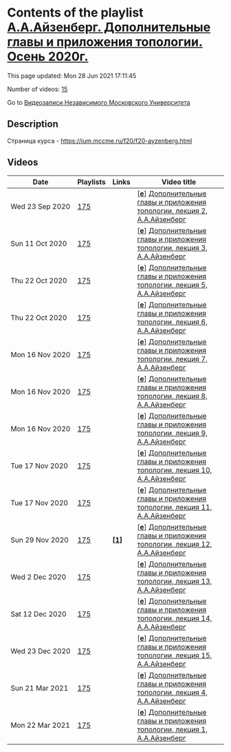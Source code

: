 # Contents of the playlist [А.А.Айзенберг. Дополнительные главы и приложения топологии. Осень 2020г.](https://www.youtube.com/playlist?list=PLp9ABVh6_x4HsKghoQdwMc6_gYPcr55mj)

This page updated: Mon 28 Jun 2021 17:11:45

Number of videos: [15](#videos)

Go to [Видеозаписи Независимого Московского Университета](../README.md)

## Description

Страница курса - <https://ium.mccme.ru/f20/f20-ayzenberg.html>

## Videos

|Date|Playlists|Links|Video title|
|---|---|---|---|
| Wed&nbsp;23&nbsp;Sep&nbsp;2020 | [175](../playlists/175 "А.А.Айзенберг. Дополнительные главы и приложения топологии. Осень 2020г.") |  | [[**e**](https://studio.youtube.com/video/6l6kPEhYulM/edit "Edit")] [Дополнительные главы и приложения топологии, лекция 2, А.А.Айзенберг](https://www.youtube.com/watch?v=6l6kPEhYulM&list=PLp9ABVh6_x4HsKghoQdwMc6_gYPcr55mj) |
| Sun&nbsp;11&nbsp;Oct&nbsp;2020 | [175](../playlists/175 "А.А.Айзенберг. Дополнительные главы и приложения топологии. Осень 2020г.") |  | [[**e**](https://studio.youtube.com/video/ORbxv0v75ls/edit "Edit")] [Дополнительные главы и приложения топологии, лекция 3, А.А.Айзенберг](https://www.youtube.com/watch?v=ORbxv0v75ls&list=PLp9ABVh6_x4HsKghoQdwMc6_gYPcr55mj) |
| Thu&nbsp;22&nbsp;Oct&nbsp;2020 | [175](../playlists/175 "А.А.Айзенберг. Дополнительные главы и приложения топологии. Осень 2020г.") |  | [[**e**](https://studio.youtube.com/video/50LWV9wHzJ8/edit "Edit")] [Дополнительные главы и приложения топологии, лекция 5, А.А.Айзенберг](https://www.youtube.com/watch?v=50LWV9wHzJ8&list=PLp9ABVh6_x4HsKghoQdwMc6_gYPcr55mj) |
| Thu&nbsp;22&nbsp;Oct&nbsp;2020 | [175](../playlists/175 "А.А.Айзенберг. Дополнительные главы и приложения топологии. Осень 2020г.") |  | [[**e**](https://studio.youtube.com/video/-PJ5K038DsU/edit "Edit")] [Дополнительные главы и приложения топологии, лекция 6, А.А.Айзенберг](https://www.youtube.com/watch?v=-PJ5K038DsU&list=PLp9ABVh6_x4HsKghoQdwMc6_gYPcr55mj) |
| Mon&nbsp;16&nbsp;Nov&nbsp;2020 | [175](../playlists/175 "А.А.Айзенберг. Дополнительные главы и приложения топологии. Осень 2020г.") |  | [[**e**](https://studio.youtube.com/video/0iE3VW-0uOY/edit "Edit")] [Дополнительные главы и приложения топологии, лекция 7, А.А.Айзенберг](https://www.youtube.com/watch?v=0iE3VW-0uOY&list=PLp9ABVh6_x4HsKghoQdwMc6_gYPcr55mj) |
| Mon&nbsp;16&nbsp;Nov&nbsp;2020 | [175](../playlists/175 "А.А.Айзенберг. Дополнительные главы и приложения топологии. Осень 2020г.") |  | [[**e**](https://studio.youtube.com/video/MeEC8ZCXaBk/edit "Edit")] [Дополнительные главы и приложения топологии, лекция 8, А.А.Айзенберг](https://www.youtube.com/watch?v=MeEC8ZCXaBk&list=PLp9ABVh6_x4HsKghoQdwMc6_gYPcr55mj) |
| Mon&nbsp;16&nbsp;Nov&nbsp;2020 | [175](../playlists/175 "А.А.Айзенберг. Дополнительные главы и приложения топологии. Осень 2020г.") |  | [[**e**](https://studio.youtube.com/video/iD3yXpM6UtM/edit "Edit")] [Дополнительные главы и приложения топологии, лекция 9, А.А.Айзенберг](https://www.youtube.com/watch?v=iD3yXpM6UtM&list=PLp9ABVh6_x4HsKghoQdwMc6_gYPcr55mj) |
| Tue&nbsp;17&nbsp;Nov&nbsp;2020 | [175](../playlists/175 "А.А.Айзенберг. Дополнительные главы и приложения топологии. Осень 2020г.") |  | [[**e**](https://studio.youtube.com/video/Dtt99b23TfU/edit "Edit")] [Дополнительные главы и приложения топологии, лекция 10, А.А.Айзенберг](https://www.youtube.com/watch?v=Dtt99b23TfU&list=PLp9ABVh6_x4HsKghoQdwMc6_gYPcr55mj) |
| Tue&nbsp;17&nbsp;Nov&nbsp;2020 | [175](../playlists/175 "А.А.Айзенберг. Дополнительные главы и приложения топологии. Осень 2020г.") |  | [[**e**](https://studio.youtube.com/video/obpAYR6jHF0/edit "Edit")] [Дополнительные главы и приложения топологии, лекция 11, А.А.Айзенберг](https://www.youtube.com/watch?v=obpAYR6jHF0&list=PLp9ABVh6_x4HsKghoQdwMc6_gYPcr55mj) |
| Sun&nbsp;29&nbsp;Nov&nbsp;2020 | [175](../playlists/175 "А.А.Айзенберг. Дополнительные главы и приложения топологии. Осень 2020г.") | [**[1]**](https://ium.mccme.ru/f20/f20-ayzenberg.html) | [[**e**](https://studio.youtube.com/video/J-PM_8BIZDM/edit "Edit")] [Дополнительные главы и приложения топологии, лекция 12, А.А.Айзенберг](https://www.youtube.com/watch?v=J-PM_8BIZDM&list=PLp9ABVh6_x4HsKghoQdwMc6_gYPcr55mj "https://ium.mccme.ru/f20/f20-ayzenberg.html") |
| Wed&nbsp;2&nbsp;Dec&nbsp;2020 | [175](../playlists/175 "А.А.Айзенберг. Дополнительные главы и приложения топологии. Осень 2020г.") |  | [[**e**](https://studio.youtube.com/video/Qli1gywCrXY/edit "Edit")] [Дополнительные главы и приложения топологии, лекция 13, А.А.Айзенберг](https://www.youtube.com/watch?v=Qli1gywCrXY&list=PLp9ABVh6_x4HsKghoQdwMc6_gYPcr55mj) |
| Sat&nbsp;12&nbsp;Dec&nbsp;2020 | [175](../playlists/175 "А.А.Айзенберг. Дополнительные главы и приложения топологии. Осень 2020г.") |  | [[**e**](https://studio.youtube.com/video/drqBdOIjPkM/edit "Edit")] [Дополнительные главы и приложения топологии, лекция 14, А.А.Айзенберг](https://www.youtube.com/watch?v=drqBdOIjPkM&list=PLp9ABVh6_x4HsKghoQdwMc6_gYPcr55mj) |
| Wed&nbsp;23&nbsp;Dec&nbsp;2020 | [175](../playlists/175 "А.А.Айзенберг. Дополнительные главы и приложения топологии. Осень 2020г.") |  | [[**e**](https://studio.youtube.com/video/nReXRNbEEKg/edit "Edit")] [Дополнительные главы и приложения топологии, лекция 15, А.А.Айзенберг](https://www.youtube.com/watch?v=nReXRNbEEKg&list=PLp9ABVh6_x4HsKghoQdwMc6_gYPcr55mj) |
| Sun&nbsp;21&nbsp;Mar&nbsp;2021 | [175](../playlists/175 "А.А.Айзенберг. Дополнительные главы и приложения топологии. Осень 2020г.") |  | [[**e**](https://studio.youtube.com/video/6rarZ1g1cxg/edit "Edit")] [Дополнительные главы и приложения топологии, лекция 4, А.А.Айзенберг](https://www.youtube.com/watch?v=6rarZ1g1cxg&list=PLp9ABVh6_x4HsKghoQdwMc6_gYPcr55mj) |
| Mon&nbsp;22&nbsp;Mar&nbsp;2021 | [175](../playlists/175 "А.А.Айзенберг. Дополнительные главы и приложения топологии. Осень 2020г.") |  | [[**e**](https://studio.youtube.com/video/Qy55NCpt6EM/edit "Edit")] [Дополнительные главы и приложения топологии, лекция 1, А.А.Айзенберг](https://www.youtube.com/watch?v=Qy55NCpt6EM&list=PLp9ABVh6_x4HsKghoQdwMc6_gYPcr55mj) |
